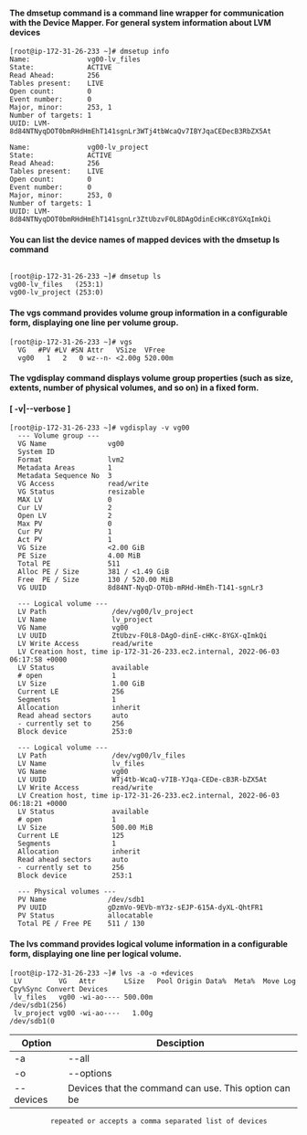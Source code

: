 #### The dmsetup command is a command line wrapper for communication with the Device Mapper. For general system information about LVM devices

```
[root@ip-172-31-26-233 ~]# dmsetup info
Name:              vg00-lv_files
State:             ACTIVE
Read Ahead:        256
Tables present:    LIVE
Open count:        0
Event number:      0
Major, minor:      253, 1
Number of targets: 1
UUID: LVM-8d84NTNyqDOT0bmRHdHmEhT141sgnLr3WTj4tbWcaQv7IBYJqaCEDecB3RbZX5At

Name:              vg00-lv_project
State:             ACTIVE
Read Ahead:        256
Tables present:    LIVE
Open count:        0
Event number:      0
Major, minor:      253, 0
Number of targets: 1
UUID: LVM-8d84NTNyqDOT0bmRHdHmEhT141sgnLr3ZtUbzvF0L8DAgOdinEcHKc8YGXqImkQi
```

#### You can list the device names of mapped devices with the dmsetup ls command

```

[root@ip-172-31-26-233 ~]# dmsetup ls
vg00-lv_files	(253:1)
vg00-lv_project	(253:0)
```


#### The vgs command provides volume group information in a configurable form, displaying one line per volume group.

```
[root@ip-172-31-26-233 ~]# vgs
  VG   #PV #LV #SN Attr   VSize  VFree  
  vg00   1   2   0 wz--n- <2.00g 520.00m
```
  
#### The vgdisplay command displays volume group properties (such as size, extents, number of physical volumes, and so on) in a fixed form.
#### [ -v|--verbose ]
  
```
[root@ip-172-31-26-233 ~]# vgdisplay -v vg00
  --- Volume group ---
  VG Name               vg00
  System ID             
  Format                lvm2
  Metadata Areas        1
  Metadata Sequence No  3
  VG Access             read/write
  VG Status             resizable
  MAX LV                0
  Cur LV                2
  Open LV               2
  Max PV                0
  Cur PV                1
  Act PV                1
  VG Size               <2.00 GiB
  PE Size               4.00 MiB
  Total PE              511
  Alloc PE / Size       381 / <1.49 GiB
  Free  PE / Size       130 / 520.00 MiB
  VG UUID               8d84NT-NyqD-OT0b-mRHd-HmEh-T141-sgnLr3
   
  --- Logical volume ---
  LV Path                /dev/vg00/lv_project
  LV Name                lv_project
  VG Name                vg00
  LV UUID                ZtUbzv-F0L8-DAgO-dinE-cHKc-8YGX-qImkQi
  LV Write Access        read/write
  LV Creation host, time ip-172-31-26-233.ec2.internal, 2022-06-03 06:17:58 +0000
  LV Status              available
  # open                 1
  LV Size                1.00 GiB
  Current LE             256
  Segments               1
  Allocation             inherit
  Read ahead sectors     auto
  - currently set to     256
  Block device           253:0
   
  --- Logical volume ---
  LV Path                /dev/vg00/lv_files
  LV Name                lv_files
  VG Name                vg00
  LV UUID                WTj4tb-WcaQ-v7IB-YJqa-CEDe-cB3R-bZX5At
  LV Write Access        read/write
  LV Creation host, time ip-172-31-26-233.ec2.internal, 2022-06-03 06:18:21 +0000
  LV Status              available
  # open                 1
  LV Size                500.00 MiB
  Current LE             125
  Segments               1
  Allocation             inherit
  Read ahead sectors     auto
  - currently set to     256
  Block device           253:1
   
  --- Physical volumes ---
  PV Name               /dev/sdb1     
  PV UUID               gDzmVo-9EVb-mY3z-sEJP-615A-dyXL-QhtFR1
  PV Status             allocatable
  Total PE / Free PE    511 / 130

 ```
  
 #### The lvs command provides logical volume information in a configurable form, displaying one line per logical volume. 
 
 ``` 
[root@ip-172-31-26-233 ~]# lvs -a -o +devices
  LV         VG   Attr       LSize   Pool Origin Data%  Meta%  Move Log Cpy%Sync Convert Devices       
  lv_files   vg00 -wi-ao---- 500.00m                                                     /dev/sdb1(256)
  lv_project vg00 -wi-ao----   1.00g                                                     /dev/sdb1(0

```


| Option  | Desciption|
---------|-----------
-a       | --all
-o       | --options
--devices| Devices that the command can use. This option can be
              repeated or accepts a comma separated list of devices         


              
              
